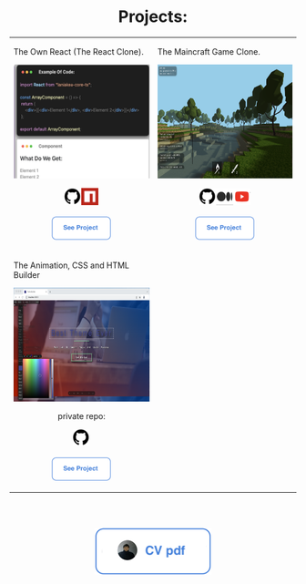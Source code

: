 <div id="header" align="center">
  <h1>Projects:</h1>

  <table>
    <tr>
      <td>
        <p>The Own React (The React Clone).</p>
        <img src="./README_FILES/own_react_img.png" width="300px" height="200px" />
        <p align="center"><a href="https://github.com/addamsv/laniakea-core-ts/"><img src="./README_FILES/github.png" width="30px" height="30px"></a><a href="https://www.npmjs.com/package/laniakea-core-ts" title="npmjs module"><img src="./README_FILES/npm.png" width="30px" height="30px"></a>
          <br/>
          <br/>
          <a href="https://the-react-clone.netlify.app/">
            <img src="./README_FILES/see_project.png" width="104px" height="41px" />
          </a>
        </p> 
      </td>
      <td>
        <p>The Maincraft Game Clone.</p>
        <img src="./README_FILES/mncrft.png" width="300px" height="200px" />
        <p align="center"><a href="https://github.com/addamsv/The-Minecraft-Game-Clone"><img src="./README_FILES/github.png" width="30px" height="30px"></a><a href="https://tatsmaki.medium.com/rs-school-minecraft-на-typescript-aa7f4db88bd5" title="Article on Medium"><img src="./README_FILES/medium.png" width="30px" height="30px"></a><a href="https://youtu.be/vuykuEkxEtY" title="Presentation on Youtube"><img src="./README_FILES/youtube.png" width="30px" height="30px">
          </a><br><br>
          <a href="https://rsclone-minecraft.netlify.app/">
            <img src="./README_FILES/see_project.png" width="104px" height="41px" />
          </a>
        </p>
      </td>
    </tr>
    <tr>
      <td>
        <p>The Animation, CSS and HTML Builder</p>
        <img src="./README_FILES/bldr_1.png" width="300px" height="200px" />
        <p align="center">private repo:</p>
        <p align="center">
          <a href="https://github.com/addamsv/The-Laniakea">
            <img src="./README_FILES/github.png" width="30px" height="30px">
          </a>
          <br><br>
          <a href="https://the-laniakea.netlify.app/">
          <img src="./README_FILES/see_project.png" width="104px" height="41px" />
        </a>
        </p>
      </td>
    </tr>
  </table>

  <!--<a href="https://github.com/addamsv/addamsv/tree/CV">
    <img src="./README_FILES/check_out_cv_btn.png" alt="CV"/>
  </a>-->
  
  <br><br>
  
  <a href="https://github.com/addamsv/addamsv/blob/CV/README_FILES/CV_9_Jan_24.pdf">
    <img src="./README_FILES/cv_pdf_btn.png" alt="CV"/>
  </a>
  
  <br><br>
  
  <img src="https://komarev.com/ghpvc/?username=addamsv&style=flat-square&color=blue" alt="" />
  
</div>

<!--
<h1>
    Hey there
    <img src="https://media.giphy.com/media/hvRJCLFzcasrR4ia7z/giphy.gif" width="30px"/>
</h1>

[![GitHub Streak](http://github-readme-streak-stats.herokuapp.com?user=addamsv)](https://git.io/streak-stats)

[![Top Langs](https://github-readme-stats.vercel.app/api/top-langs/?username=addamsv&layout=compact&theme=light)](https://github.com/anuraghazra/github-readme-stats)

- 🔭 I’m currently working on ...
- 🌱 I’m currently learning ...
- 👯 I’m looking to collaborate on ...
- 🤔 I’m looking for help with ...
- 💬 Ask me about ...
- 📫 How to reach me: ...
- 😄 Pronouns: ...
- ⚡ Fun fact: ...
-->
